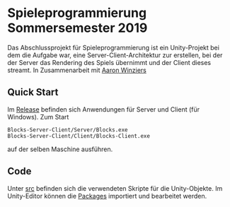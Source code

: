 # Spieleprogrammierung Sommersemester 2019
Das Abschlussprojekt für Spieleprogrammierung ist ein Unity-Projekt bei dem die Aufgabe war, eine Server-Client-Architektur zur erstellen, bei der der Server das Rendering des Spiels übernimmt und der Client dieses streamt. In Zusammenarbeit mit [Aaron Winziers](https://github.com/AaronWinziers)


## Quick Start
Im [Release](https://github.com/BeneLuWi/spieleprogSS19/releases) befinden sich Anwendungen für Server und Client (für Windows). Zum Start 
```
Blocks-Server-Client/Server/Blocks.exe
Blocks-Server-Client/Client/Blocks-Client.exe
```
auf der selben Maschine ausführen.

## Code
Unter [src](https://github.com/BeneLuWi/spieleprogSS19/tree/master/src) befinden sich die verwendeten Skripte für die Unity-Objekte. Im Unity-Editor können die [Packages](https://github.com/BeneLuWi/spieleprogSS19/tree/master/packages) importiert und bearbeitet werden.
